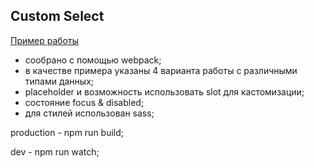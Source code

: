 ## Custom Select

[Пример работы](https://dmitriyburlak.github.io/custom-select/)

- сообрано с помощью webpack;
- в качестве примера указаны 4 варианта работы с различными типами данных;
- placeholder и возможность использовать slot для кастомизации;
- состояние focus & disabled;
- для стилей использован sass;


production - npm run build;

dev - npm run watch;